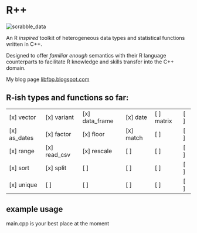 # R++
![scrabble_data](https://cldup.com/dRGROyJWj7.jpg)

An R *inspired* toolkit of heterogeneous data types and statistical functions written in C++.

Designed to offer *familiar enough* semantics with their R language counterparts to facilitate R knowledge and skills transfer into the C++ domain.

My blog page [libfbp.blogspot.com](http://libfbp.blogspot.com/2020/09/a-heterogeneous-data-frame-in-c.html)

## R-ish types and functions so far:

| | | | | | |
|----------------	|---------------	|--------------	|---------------	|----------------	|-------------------	|
|[x] vector       |[x] variant      |[x] data_frame |[x] date         |[ ] matrix       |[ ]                  |
|[x] as_dates     |[x] factor       |[x] floor      |[x] match        |[ ]              |[ ]                  |
|[x] range        |[x] read_csv     |[x] rescale    |[ ]              |[ ]              |[ ]                  |
|[x] sort         |[x] split        |[ ]            |[ ]              |[ ]              |[ ]                  |
|[x] unique       |[ ]              |[ ]            |[ ]              |[ ]              |[ ]                  |


## example usage

main.cpp is your best place at the moment
